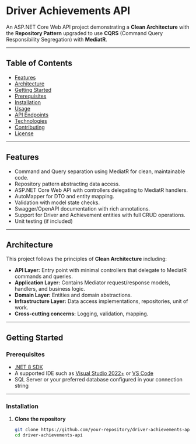 ﻿# Driver Achievements API

An ASP.NET Core Web API project demonstrating a **Clean Architecture** with the **Repository Pattern** upgraded to use **CQRS** (Command Query Responsibility Segregation) with **MediatR**.

---

## Table of Contents

- [Features](#features)
- [Architecture](#architecture)
- [Getting Started](#getting-started)
- [Prerequisites](#prerequisites)
- [Installation](#installation)
- [Usage](#usage)
- [API Endpoints](#api-endpoints)
- [Technologies](#technologies)
- [Contributing](#contributing)
- [License](#license)

---

## Features

- Command and Query separation using MediatR for clean, maintainable code.
- Repository pattern abstracting data access.
- ASP.NET Core Web API with controllers delegating to MediatR handlers.
- AutoMapper for DTO and entity mapping.
- Validation with model state checks.
- Swagger/OpenAPI documentation with rich annotations.
- Support for Driver and Achievement entities with full CRUD operations.
- Unit testing (if included)

---

## Architecture

This project follows the principles of **Clean Architecture** including:

- **API Layer:** Entry point with minimal controllers that delegate to MediatR commands and queries.
- **Application Layer:** Contains Mediator request/response models, handlers, and business logic.
- **Domain Layer:** Entities and domain abstractions.
- **Infrastructure Layer:** Data access implementations, repositories, unit of work.
- **Cross-cutting concerns:** Logging, validation, mapping.

---

## Getting Started

### Prerequisites

- [.NET 8 SDK](https://dotnet.microsoft.com/download/dotnet/8.0)
- A supported IDE such as [Visual Studio 2022+](https://visualstudio.microsoft.com/) or [VS Code](https://code.visualstudio.com/)
- SQL Server or your preferred database configured in your connection string

---

### Installation

1. **Clone the repository**

   ```bash
   git clone https://github.com/your-repository/driver-achievements-api.git
   cd driver-achievements-api